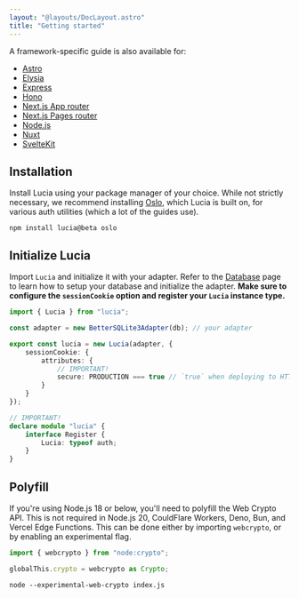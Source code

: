 ```yaml
---
layout: "@layouts/DocLayout.astro"
title: "Getting started"
---
```


A framework-specific guide is also available for:

- [Astro]()
- [Elysia]()
- [Express]()
- [Hono]()
- [Next.js App router]()
- [Next.js Pages router]()
- [Node.js]()
- [Nuxt]()
- [SvelteKit]()

## Installation

Install Lucia using your package manager of your choice. While not strictly necessary, we recommend installing [Oslo](https://oslo.js.org), which Lucia is built on, for various auth utilities (which a lot of the guides use).

```
npm install lucia@beta oslo
```

## Initialize Lucia

Import `Lucia` and initialize it with your adapter. Refer to the [Database](/database) page to learn how to setup your database and initialize the adapter. **Make sure to configure the `sessionCookie` option and register your `Lucia` instance type.**

```ts
import { Lucia } from "lucia";

const adapter = new BetterSQLite3Adapter(db); // your adapter

export const lucia = new Lucia(adapter, {
	sessionCookie: {
		attributes: {
            // IMPORTANT!
			secure: PRODUCTION === true // `true` when deploying to HTTPS (production)
		}
	}
});

// IMPORTANT!
declare module "lucia" {
	interface Register {
		Lucia: typeof auth;
	}
}
```

## Polyfill

If you're using Node.js 18 or below, you'll need to polyfill the Web Crypto API. This is not required in Node.js 20, CouldFlare Workers, Deno, Bun, and Vercel Edge Functions. This can be done either by importing `webcrypto`, or by enabling an experimental flag.

```ts
import { webcrypto } from "node:crypto";

globalThis.crypto = webcrypto as Crypto;
```

```
node --experimental-web-crypto index.js
```
